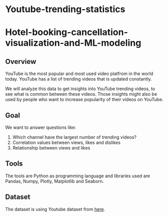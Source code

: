 # Youtube-trending-statistics
# Hotel-booking-cancellation-visualization-and-ML-modeling
## Overview
YouTube is the most popular and most used video platfrom in the world today. YouTube has a list of trending videos that is updated constantly.

We will analyze this data to get insights into YouTube trending videos, to see what is common between these videos. Those insights might also be used by people who want to increase popularity of their videos on YouTube.

## Goal
We want to answer questions like:
1) Which channel have the largest number of trending videos?
2) Correlation values between views, likes and dislikes
3) Relationship between views and likes

## Tools
The tools are Python as programming language and libraries used are Pandas, Numpy, Plotly, Matplotlib and Seaborn.
## Dataset
The dataset is using Youtube dataset from [here](https://www.kaggle.com/datasets/datasnaek/youtube-new).
